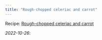 ```yaml
---
title: "Rough-chopped celeriac and carrot"
---
```


Recipe: [Rough-chopped celeriac and carrot](projects/fermentation/Vegetable%20recipes.md#Rough-chopped%20celeriac%20and%20carrot)


_2022-10-26_:

